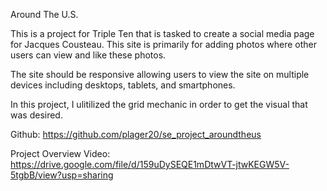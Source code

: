 Around The U.S.

This is a project for Triple Ten that is tasked to create a social media page for Jacques Cousteau. This site is primarily for adding photos where other users can view and like these photos.

The site should be responsive allowing users to view the site on multiple devices including desktops, tablets, and smartphones.

In this project, I ulitilized the grid mechanic in order to get the visual that was desired.

Github: https://github.com/plager20/se_project_aroundtheus

Project Overview Video: https://drive.google.com/file/d/159uDySEQE1mDtwVT-jtwKEGW5V-5tgbB/view?usp=sharing
